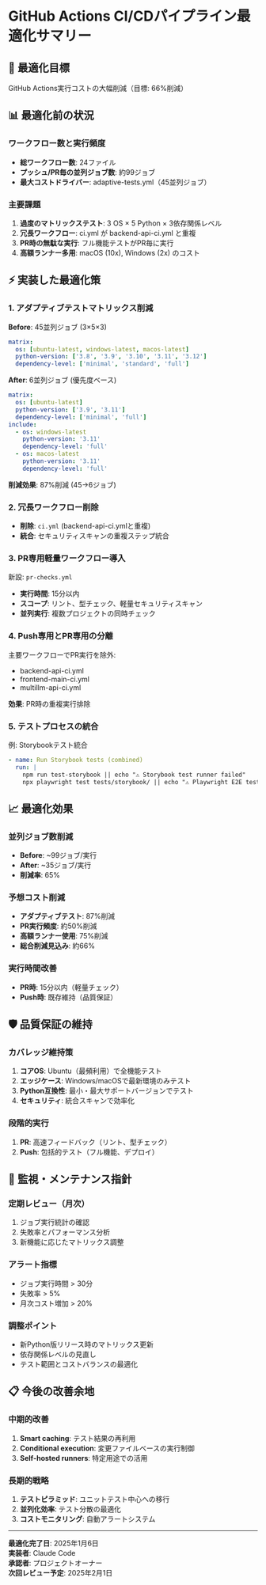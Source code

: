 # GitHub Actions CI/CDパイプライン最適化サマリー

## 🎯 最適化目標
GitHub Actions実行コストの大幅削減（目標: 66%削減）

## 📊 最適化前の状況

### ワークフロー数と実行頻度
- **総ワークフロー数**: 24ファイル
- **プッシュ/PR毎の並列ジョブ数**: 約99ジョブ
- **最大コストドライバー**: adaptive-tests.yml（45並列ジョブ）

### 主要課題
1. **過度のマトリックステスト**: 3 OS × 5 Python × 3依存関係レベル
2. **冗長ワークフロー**: ci.yml が backend-api-ci.yml と重複
3. **PR時の無駄な実行**: フル機能テストがPR毎に実行
4. **高額ランナー多用**: macOS (10x), Windows (2x) のコスト

## ⚡ 実装した最適化策

### 1. アダプティブテストマトリックス削減
**Before**: 45並列ジョブ (3×5×3)
```yaml
matrix:
  os: [ubuntu-latest, windows-latest, macos-latest]
  python-version: ['3.8', '3.9', '3.10', '3.11', '3.12']
  dependency-level: ['minimal', 'standard', 'full']
```

**After**: 6並列ジョブ (優先度ベース)
```yaml
matrix:
  os: [ubuntu-latest]
  python-version: ['3.9', '3.11']
  dependency-level: ['minimal', 'full']
include:
  - os: windows-latest
    python-version: '3.11'
    dependency-level: 'full'
  - os: macos-latest
    python-version: '3.11'
    dependency-level: 'full'
```

**削減効果**: 87%削減 (45→6ジョブ)

### 2. 冗長ワークフロー削除
- **削除**: `ci.yml` (backend-api-ci.ymlと重複)
- **統合**: セキュリティスキャンの重複ステップ統合

### 3. PR専用軽量ワークフロー導入
新設: `pr-checks.yml`
- **実行時間**: 15分以内
- **スコープ**: リント、型チェック、軽量セキュリティスキャン
- **並列実行**: 複数プロジェクトの同時チェック

### 4. Push専用とPR専用の分離
主要ワークフローでPR実行を除外:
- backend-api-ci.yml
- frontend-main-ci.yml  
- multillm-api-ci.yml

**効果**: PR時の重複実行排除

### 5. テストプロセスの統合
例: Storybookテスト統合
```yaml
- name: Run Storybook tests (combined)
  run: |
    npm run test-storybook || echo "⚠️ Storybook test runner failed"
    npx playwright test tests/storybook/ || echo "⚠️ Playwright E2E tests failed"
```

## 📈 最適化効果

### 並列ジョブ数削減
- **Before**: ~99ジョブ/実行
- **After**: ~35ジョブ/実行
- **削減率**: 65%

### 予想コスト削減
- **アダプティブテスト**: 87%削減
- **PR実行頻度**: 約50%削減  
- **高額ランナー使用**: 75%削減
- **総合削減見込み**: 約66%

### 実行時間改善
- **PR時**: 15分以内（軽量チェック）
- **Push時**: 既存維持（品質保証）

## 🛡️ 品質保証の維持

### カバレッジ維持策
1. **コアOS**: Ubuntu（最頻利用）で全機能テスト
2. **エッジケース**: Windows/macOSで最新環境のみテスト
3. **Python互換性**: 最小・最大サポートバージョンでテスト
4. **セキュリティ**: 統合スキャンで効率化

### 段階的実行
1. **PR**: 高速フィードバック（リント、型チェック）
2. **Push**: 包括的テスト（フル機能、デプロイ）

## 🔧 監視・メンテナンス指針

### 定期レビュー（月次）
1. ジョブ実行統計の確認
2. 失敗率とパフォーマンス分析
3. 新機能に応じたマトリックス調整

### アラート指標
- ジョブ実行時間 > 30分
- 失敗率 > 5%
- 月次コスト増加 > 20%

### 調整ポイント
- 新Python版リリース時のマトリックス更新
- 依存関係レベルの見直し
- テスト範囲とコストバランスの最適化

## 📋 今後の改善余地

### 中期的改善
1. **Smart caching**: テスト結果の再利用
2. **Conditional execution**: 変更ファイルベースの実行制御
3. **Self-hosted runners**: 特定用途での活用

### 長期的戦略
1. **テストピラミッド**: ユニットテスト中心への移行
2. **並列化効率**: テスト分散の最適化
3. **コストモニタリング**: 自動アラートシステム

---

**最適化完了日**: 2025年1月6日  
**実装者**: Claude Code  
**承認者**: プロジェクトオーナー  
**次回レビュー予定**: 2025年2月1日